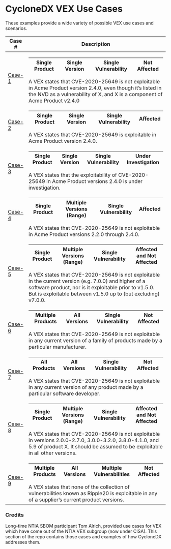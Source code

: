# CycloneDX VEX Use Cases

These examples provide a wide variety of possible VEX use cases and scenarios.

| Case # | Description |
|------|------|
| [Case-1](Case-1) | <table><thead><tr><th>Single Product</th><th>Single Version</th><th>Single Vulnerability</th><th>Not Affected</th></tr></thead></table>A VEX states that CVE-2020-25649 is not exploitable in Acme Product version 2.4.0, even though it’s listed in the NVD as a vulnerability of X, and X is a component of Acme Product v2.4.0 |
| [Case-2](Case-2) | <table><thead><tr><th>Single Product</th><th>Single Version</th><th>Single Vulnerability</th><th>Affected</th></tr></thead></table>A VEX states that CVE-2020-25649 is exploitable in Acme Product version 2.4.0. |
| [Case-3](Case-3) | <table><thead><tr><th>Single Product</th><th>Single Version</th><th>Single Vulnerability</th><th>Under Investigation</th></tr></thead></table>A VEX states that the exploitability of CVE-2020-25649 in Acme Product versions 2.4.0 is under investigation. |
| [Case-4](Case-4) | <table><thead><tr><th>Single Product</th><th>Multiple Versions (Range)</th><th>Single Vulnerability</th><th>Affected</th></tr></thead></table>A VEX states that CVE-2020-25649 is not exploitable in Acme Product versions 2.2.0 through 2.4.0. |
| [Case-5](Case-5) | <table><thead><tr><th>Single Product</th><th>Multiple Versions (Range)</th><th>Single Vulnerability</th><th>Affected and Not Affected</th></tr></thead></table>A VEX states that CVE-2020-25649 is not exploitable in the current version (e.g. 7.0.0) and higher of a software product, nor is it exploitable prior to v1.5.0. But is exploitable between v1.5.0 up to (but excluding) v7.0.0. |
| [Case-6](Case-6) | <table><thead><tr><th>Multiple Products</th><th>All Versions</th><th>Single Vulnerability</th><th>Not Affected</th></tr></thead></table>A VEX states that CVE-2020-25649 is not exploitable in any current version of a family of products made by a particular manufacturer. |
| [Case-7](Case-7) | <table><thead><tr><th>All Products</th><th>All Versions</th><th>Single Vulnerability</th><th>Not Affected</th></tr></thead></table>A VEX states that CVE-2020-25649 is not exploitable in any current version of any product made by a particular software developer. |
| [Case-8](Case-8) | <table><thead><tr><th>Single Product</th><th>Multiple Versions (Range)</th><th>Single Vulnerability</th><th>Affected and Not Affected</th></tr></thead></table>A VEX states that CVE-2020-25649 is not exploitable in versions 2.0.0-2.7.0, 3.0.0-3.2.0, 3.8.0-4.1.0, and 5.9 of product X. It should be assumed to be exploitable in all other versions. |
| [Case-9](Case-9) | <table><thead><tr><th>Multiple Products</th><th>All Versions</th><th>Multiple Vulnerabilities</th><th>Not Affected</th></tr></thead></table>A VEX states that none of the collection of vulnerabilities known as Ripple20 is exploitable in any of a supplier’s current product versions. |

### Credits

Long-time NTIA SBOM participant Tom Alrich, provided use cases for VEX which have come out of the
NTIA VEX subgroup (now under CISA). This section of the repo contains those cases and examples of how CycloneDX addresses them.
